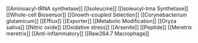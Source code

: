 [[Aminoacyl-tRNA synthetase]]
[[Isoleucine]]
[[Isoleucyl-trna Synthetase]]
[[Whole-cell Biosensor]]
[[Growth-coupled Selection]]
[[Corynebacterium glutamicum]]
[[Efflux]]
[[Exporter]]
[[Metabolic Modification]]
[[Oryza sativa]]
[[Nitric oxide]]
[[Oxidative stress]]
[[Arsenite]]
[[Peptide]]
[[Meretrix meretrix]]
[[Anti-inflammatory]]
[[Raw264.7 Macrophage]]
